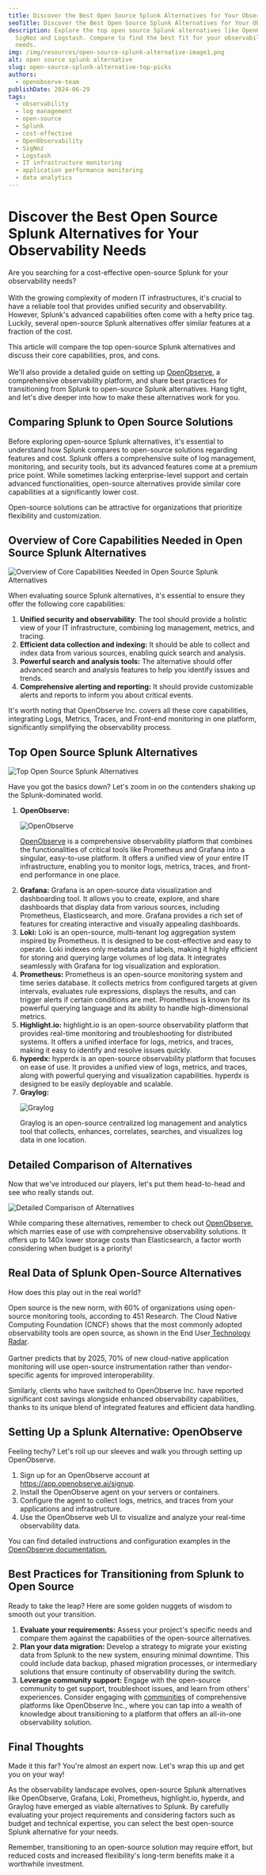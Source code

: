 ```yaml
---
title: Discover the Best Open Source Splunk Alternatives for Your Observability Needs
seoTitle: Discover the Best Open Source Splunk Alternatives for Your Observability Needs
description: Explore the top open source Splunk alternatives like OpenObserve,
  SigNoz and Logstash. Compare to find the best fit for your observability
  needs.
img: /img/resources/open-source-splunk-alternative-image1.png
alt: open source splunk alternative
slug: open-source-splunk-alternative-top-picks
authors:
  - openobserve-team
publishDate: 2024-06-29
tags:
  - observability
  - log management
  - open-source
  - Splunk
  - cost-effective
  - OpenObservability
  - SigNoz
  - Logstash
  - IT infrastructure monitoring
  - application performance monitoring
  - data analytics
---
```

<h1><strong>Discover the Best Open Source Splunk Alternatives for Your Observability Needs</strong><br></h1>

<p>
Are you searching for a cost-effective open-source Splunk for your observability needs? <br><br>With the growing complexity of modern IT infrastructures, it's crucial to have a reliable tool that provides unified security and observability. However, Splunk's advanced capabilities often come with a hefty price tag. Luckily, several open-source Splunk alternatives offer similar features at a fraction of the cost. 
</p>
<p>
This article will compare the top open-source Splunk alternatives and discuss their core capabilities, pros, and cons. <br><br>We'll also provide a detailed guide on setting up <a href="https://openobserve.ai/">OpenObserve</a>, a comprehensive observability platform, and share best practices for transitioning from Splunk to open-source Splunk alternatives. Hang tight, and let's dive deeper into how to make these alternatives work for you.
</p>
<h2><strong>Comparing Splunk to Open Source Solutions</strong></h2>

<p>
Before exploring open-source Splunk alternatives, it's essential to understand how Splunk compares to open-source solutions regarding features and cost. Splunk offers a comprehensive suite of log management, monitoring, and security tools, but its advanced features come at a premium price point. While sometimes lacking enterprise-level support and certain advanced functionalities, open-source alternatives provide similar core capabilities at a significantly lower cost.
</p>
<p>
Open-source solutions can be attractive for organizations that prioritize flexibility and customization. 
</p>
<h2><strong>Overview of Core Capabilities Needed in</strong> <strong>Open Source Splunk Alternatives</strong></h2>

<p>

![Overview of Core Capabilities Needed in Open Source Splunk Alternatives](/img/resources/open-source-splunk-alternative-image2.png "Overview of Core Capabilities Needed in Open Source Splunk Alternatives")

</p>
<p>
When evaluating source Splunk alternatives, it's essential to ensure they offer the following core capabilities:
</p>
<ol>

<li><strong>Unified security and observability</strong>: The tool should provide a holistic view of your IT infrastructure, combining log management, metrics, and tracing.

<li><strong>Efficient data collection and indexing:</strong> It should be able to collect and index data from various sources, enabling quick search and analysis.

<li><strong>Powerful search and analysis tools:</strong> The alternative should offer advanced search and analysis features to help you identify issues and trends.

<li><strong>Comprehensive alerting and reporting:</strong> It should provide customizable alerts and reports to inform you about critical events.
</li>
</ol>
<p>
It's worth noting that OpenObserve Inc. covers all these core capabilities, integrating Logs, Metrics, Traces, and Front-end monitoring in one platform, significantly simplifying the observability process.
</p>
<h2><strong>Top Open Source Splunk Alternatives</strong></h2>

<p>

![Top Open Source Splunk Alternatives](/img/resources/open-source-splunk-alternative-image3.png "Top Open Source Splunk Alternatives")

</p>
<p>
Have you got the basics down? Let's zoom in on the contenders shaking up the Splunk-dominated world.
</p>
<ol>

<li><strong>OpenObserve: <br></strong>


![OpenObserve](/img/resources/open-source-splunk-alternative-image4.png "OpenObserve")


<a href="https://openobserve.ai/">OpenObserve</a> is a comprehensive observability platform that combines the functionalities of critical tools like Prometheus and Grafana into a singular, easy-to-use platform. It offers a unified view of your entire IT infrastructure, enabling you to monitor logs, metrics, traces, and front-end performance in one place.

<li><strong>Grafana:</strong> Grafana is an open-source data visualization and dashboarding tool. It allows you to create, explore, and share dashboards that display data from various sources, including Prometheus, Elasticsearch, and more. Grafana provides a rich set of features for creating interactive and visually appealing dashboards.

<li><strong>Loki:</strong> Loki is an open-source, multi-tenant log aggregation system inspired by Prometheus. It is designed to be cost-effective and easy to operate. Loki indexes only metadata and labels, making it highly efficient for storing and querying large volumes of log data. It integrates seamlessly with Grafana for log visualization and exploration.

<li><strong>Prometheus:</strong> Prometheus is an open-source monitoring system and time series database. It collects metrics from configured targets at given intervals, evaluates rule expressions, displays the results, and can trigger alerts if certain conditions are met. Prometheus is known for its powerful querying language and its ability to handle high-dimensional metrics.<br>

<li><strong>Highlight.io:</strong> highlight.io is an open-source observability platform that provides real-time monitoring and troubleshooting for distributed systems. It offers a unified interface for logs, metrics, and traces, making it easy to identify and resolve issues quickly.


<li><strong>hyperdx:</strong> hyperdx is an open-source observability platform that focuses on ease of use. It provides a unified view of logs, metrics, and traces, along with powerful querying and visualization capabilities. hyperdx is designed to be easily deployable and scalable. <br>

<li><strong>Graylog:</strong> <br>


![Graylog](/img/resources/open-source-splunk-alternative-image5.png "Graylog")


Graylog is an open-source centralized log management and analytics tool that collects, enhances, correlates, searches, and visualizes log data in one location.
</li>
</ol>
<h2><strong>Detailed Comparison of Alternatives</strong></h2>

<p>
Now that we've introduced our players, let's put them head-to-head and see who really stands out. 
</p>
<p>

![Detailed Comparison of Alternatives](/img/resources/open-source-splunk-alternative-image6.png "Detailed Comparison of Alternatives")

</p>
<p>
While comparing these alternatives, remember to check out <a href="https://openobserve.ai/">OpenObserve</a>, which marries ease of use with comprehensive observability solutions. It offers up to 140x lower storage costs than Elasticsearch, a factor worth considering when budget is a priority!
</p>
<h2><strong>Real Data of Splunk Open-Source Alternatives</strong></h2>

<p>
How does this play out in the real world?
</p>
<p>
Open source is the new norm, with 60% of organizations using open-source monitoring tools, according to 451 Research. The Cloud Native Computing Foundation (CNCF) shows that the most commonly adopted observability tools are open source, as shown in the End User<a href="https://radar.cncf.io/2020-09-observability"> Technology Radar</a>. <br><br>Gartner predicts that by 2025, 70% of new cloud-native application monitoring will use open-source instrumentation rather than vendor-specific agents for improved interoperability.
</p>
<p>
Similarly, clients who have switched to OpenObserve Inc. have reported significant cost savings alongside enhanced observability capabilities, thanks to its unique blend of integrated features and efficient data handling.
</p>
<h2><strong>Setting Up a Splunk Alternative: OpenObserve </strong></h2>

<p>
Feeling techy? Let's roll up our sleeves and walk you through setting up OpenObserve.
</p>
<ol>

<li>Sign up for an OpenObserve account at<a href="https://app.openobserve.ai/signup"> https://app.openobserve.ai/signup</a>.

<li>Install the OpenObserve agent on your servers or containers.

<li>Configure the agent to collect logs, metrics, and traces from your applications and infrastructure.

<li>Use the OpenObserve web UI to visualize and analyze your real-time observability data.
</li>
</ol>
<p>
You can find detailed instructions and configuration examples in the<a href="https://openobserve.ai/docs/"> OpenObserve documentation.</a>
</p>
<h2><strong>Best Practices for Transitioning from Splunk to Open Source</strong></h2>

<p>
Ready to take the leap? Here are some golden nuggets of wisdom to smooth out your transition.
</p>
<ol>

<li><strong>Evaluate your requirements:</strong> Assess your project's specific needs and compare them against the capabilities of the open-source alternatives.

<li><strong>Plan your data migration:</strong> Develop a strategy to migrate your existing data from Splunk to the new system, ensuring minimal downtime. This could include data backup, phased migration processes, or intermediary solutions that ensure continuity of observability during the switch.

<li><strong>Leverage community support:</strong> Engage with the open-source community to get support, troubleshoot issues, and learn from others' experiences. Consider engaging with <a href="https://discuss.openobserve.ai/">communities</a> of comprehensive platforms like OpenObserve Inc., where you can tap into a wealth of knowledge about transitioning to a platform that offers an all-in-one observability solution.
</li>
</ol>
<h2><strong>Final Thoughts</strong></h2>

<p>
Made it this far? You're almost an expert now. Let's wrap this up and get you on your way!
</p>
<p>
As the observability landscape evolves, open-source Splunk alternatives like OpenObserve, Grafana, Loki, Prometheus, highlight.io, hyperdx, and Graylog have emerged as viable alternatives to Splunk. By carefully evaluating your project requirements and considering factors such as budget and technical expertise, you can select the best open-source Splunk alternative for your needs.
</p>
<p>
Remember, transitioning to an open-source solution may require effort, but reduced costs and increased flexibility's long-term benefits make it a worthwhile investment.
</p>
